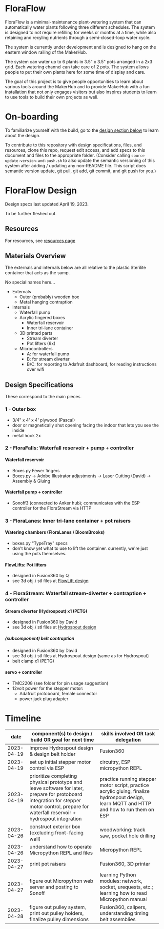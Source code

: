 # FloraFlow

FloraFlow is a minimal-maintenance plant-watering system that can automatically water plants following three different schedules. The system is designed to not require refilling for weeks or months at a time, while also retaining and recyling nutrients through a semi-closed-loop water cycle.

The system is currently under development and is designed to hang on the eastern window railing of the MakerHub.

The system can water up to 6 plants in 3.5" x 3.5" pots arranged in a 2x3 grid. Each watering channel can take care of 2 pots. The system allows people to put their own plants here for some time of display and care. 

The goal of this project is to give people opportunities to learn about various tools around the MakerHub and to provide MakerHub with a fun installation that not only engages visitors but also inspires students to learn to use tools to build their own projects as well.

# On-boarding

To familiarize yourself with the build, go to the [design section below](https://github.com/GeorgetownMakerHubOrg/floraflow#floraflow-design) to learn about the design.

To contribute to this repository with design specifications, files, and resources, clone this repo, request edit access, and add specs to this document and files to the appropriate folder. (Consider calling `source update-version-and-push.sh` to also update the semantic versioning of this system after adding / updating any non-README file. This script does semantic version update, git pull, git add, git commit, and git push for you.)

# FloraFlow Design

Design specs last updated April 19, 2023.

To be further fleshed out.

## Resources

For resources, see [resources page](https://github.com/GeorgetownMakerHubOrg/floraflow/tree/main/resources)

## Materials Overview

The externals and internals below are all relative to the plastic Sterilite container that acts as the sump.

No special names here...

- Externals
	- Outer (probably) wooden box
	- Metal hanging contraption
- Internals
	- Waterfall pump
	- Acrylic fingered boxes
		- Waterfall reservoir
		- Inner tri-lane container
	- 3D printed parts
		- Stream diverter
		- Pot lifters (6x)
	- Microcontrollers
		- A: for waterfall pump
		- B: for stream diverter
		- B/C: for reporting to Adafruit dashboard, for reading instructions over wifi

## Design Specifications

These correspond to the main pieces.

### 1 - Outer box
- 3/4" x 4' x 4' plywood (Pascal)
- door or magnetically shut opening facing the indoor that lets you see the inside
- metal hook 2x

### 2 - FloraFalls: Waterfall reservoir + pump + controller
#### Waterfall reservoir
- Boxes.py Fewer fingers
- Boxes.py -> Adobe Illustrator adjustments -> Laser Cutting (David) -> Assembly & Gluing

#### Waterfall pump + controller
- Sonoff3 (connected to Anker hub); communicates with the ESP controller for the FloraStream via HTTP

### 3 - FloraLanes: Inner tri-lane container + pot raisers
#### Watering chambers (FloraLanes / BloomBrooks)
- boxes.py "TypeTray" specs
- don't know yet what to use to lift the container. currently, we're just using the pots themselves.

#### FlowLifts: Pot lifters
- designed in Fusion360 by Q
- see 3d obj / stl files at [FlowLift design](https://github.com/GeorgetownMakerHubOrg/floraflow/tree/main/3-FloraLanes/FlowLifts)

### 4 - FloraStream: Waterfall stream-diverter + contraption + controller
#### Stream diverter (Hydrospout) x1 (PETG)
- designed in Fusion360 by David
- see 3d obj / stl files at [Hydrospout design](https://github.com/GeorgetownMakerHubOrg/floraflow/tree/main/4-FloraStream/Hydrospout)

##### (subcomponent) belt contraption
- designed in Fusion360 by David
- see 3d obj / stl files at Hydrospout design (same as for Hydrospout)
- belt clamp x1 (PETG)

#### servo + controller
- TMC2208 (see folder for pin usage suggestion)
- 12volt power for the stepper motor: 
	- Adafruit protoboard, female connector 
	- power jack plug adapter

# Timeline
|date|component(s) to design / build OR goal for next time|skills involved OR task delegation|
|---|---|---|
|2023-04-19|improve Hydrospout design & design belt holder|Fusion360|
|2023-04-19|set up initial stepper motor control via ESP|circuitry, ESP micropython REPL|
|2023-04-19|prioritize completing physical prototype and leave software for later, prepare for protoboard integration for stepper motor control, prepare for waterfall reservoir + hydrospout integration|practice running stepper motor script, practice acrylic gluing, finalize hydrospout design, learn MQTT and HTTP and how to run them on ESP|
|2023-04-26|construct exterior box (excluding front-facing wall)|woodworking: track saw, pocket hole drilling|
|2023-04-26|understand how to operate Micropython REPL and files|Micropython REPL|
|2023-04-27|print pot raisers|Fusion360, 3D printer|
|2023-04-27|figure out Micropython web server and posting to Sonoff|learning Python modules: network, socket, urequests, etc.; learning how to read Micropython manual|
|2023-04-28|figure out pulley system, print out pulley holders, finalize pulley dimensions|Fusion360, calipers, understanding timing belt assemblies|

